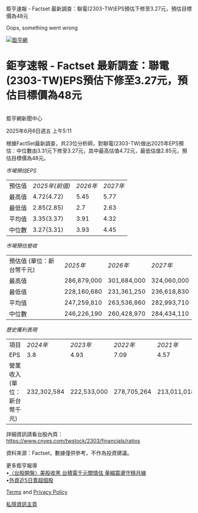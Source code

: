 鉅亨速報 - Factset 最新調查：聯電(2303-TW)EPS預估下修至3.27元，預估目標價為48元 


Oops, something went wrong

 

[![鉅亨網](https://s.yimg.com/ny/api/res/1.2/UM5hrThmhlnSiBO4o4qlLg--/YXBwaWQ9aGlnaGxhbmRlcjt3PTE0NjtoPTQ4O2NmPXdlYnA-/https://s.yimg.com/os/creatr-uploaded-images/2020-01/147c7630-36ab-11ea-ae7c-5ee7a0016555)](http://www.cnyes.com/ "鉅亨網")

# 鉅亨速報 - Factset 最新調查：聯電(2303-TW)EPS預估下修至3.27元，預估目標價為48元

![](data:image/gif;base64,R0lGODlhAQABAIAAAAAAAP///ywAAAAAAQABAAACAUwAOw==)

鉅亨網新聞中心

2025年6月6日週五 上午5:11

根據FactSet最新調查，共23位分析師，對聯電(2303-TW)做出2025年EPS預估：中位數由3.31元下修至3.27元，其中最高估值4.72元，最低估值2.85元，預估目標價為48元。

*市場預估EPS*

|  |  |  |  |
| --- | --- | --- | --- |
| 預估值 | *2025年(前值)* | *2026年* | *2027年* |
| 最高值 | 4.72(4.72) | 5.45 | 5.77 |
| 最低值 | 2.85(2.85) | 2.7 | 2.63 |
| 平均值 | 3.35(3.37) | 3.91 | 4.32 |
| 中位數 | 3.27(3.31) | 3.93 | 4.45 |

*市場預估營收*

|  |  |  |  |
| --- | --- | --- | --- |
| 預估值 (單位：新台幣千元) | *2025年* | *2026年* | *2027年* |
| 最高值 | 286,879,000 | 301,684,000 | 324,060,000 |
| 最低值 | 228,160,680 | 231,361,250 | 236,618,830 |
| 平均值 | 247,259,810 | 263,536,860 | 282,993,710 |
| 中位數 | 246,226,190 | 260,428,970 | 284,434,110 |

*歷史獲利表現*

|  |  |  |  |  |
| --- | --- | --- | --- | --- |
| 項目 | *2024年* | *2023年* | *2022年* | *2021年* |
| EPS | 3.8 | 4.93 | 7.09 | 4.57 |
| 營業收入 (單位：新台幣千元) | 232,302,584 | 222,533,000 | 278,705,264 | 213,011,018 |

詳細資訊請看台股內頁：  
<https://www.cnyes.com/twstock/2303/financials/ratios>

資料來源：Factset，數據僅供參考，不作為投資建議。

更多鉅亨報導  
•[〈台股開盤〉美股收黑 台積電千元關情怯 量縮震盪守穩月線](https://news.cnyes.com/news/id/6009591?utm_source=yahoo&utm_medium=RSS&utm_campaign=relate)  
•[外資近5日賣超個股](https://news.cnyes.com/news/id/6009445?utm_source=yahoo&utm_medium=RSS&utm_campaign=relate)

[Terms](https://guce.yahoo.com/terms?locale=zh-Hant-HK)  and [Privacy Policy](https://guce.yahoo.com/privacy-policy?locale=zh-Hant-HK)

[私隱資訊主頁](https://guce.yahoo.com/privacy-dashboard?locale=zh-Hant-HK)